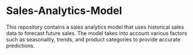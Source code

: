 # Sales-Analytics-Model
This repository contains a sales analytics model that uses historical sales data to forecast future sales. The model takes into account various factors such as seasonality, trends, and product categories to provide accurate predictions.
